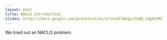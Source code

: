 ```yaml
---
layout: post
title: NACLO Introduction
slides: https://docs.google.com/presentation/d/1nzAfJWkqzi3oQQ_FAg6oPKNrxC24Rtvsft3EXu_TW3M/edit?usp=drive_web
---
```


We tried out an NACLO problem.
